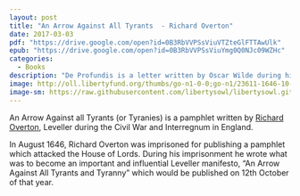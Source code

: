```yaml
---
layout: post
title: "An Arrow Against All Tyrants  - Richard Overton"
date: 2017-03-03
pdf: "https://drive.google.com/open?id=0B3RbVVPSsViuVTZteGlFTTAwUlk"
epub: "https://drive.google.com/open?id=0B3RbVVPSsViuYmg0Q0NJc09WZHc"
categories:
  - Books
description: "De Profundis is a letter written by Oscar Wilde during his imprisonment in Reading Gaol, to 'Bosie'."
image: http://oll.libertyfund.org/thumbs/go-n1-0-0;go-n1/23611-1646-10-12-Overton_ArrowTyrants_TP600.jpg
image-sm: https://raw.githubusercontent.com/libertysowl/libertysowl.github.io/master/images/Overton_Arrow_Frontpage.jpg
---
```



<p>An Arrow Against all Tyrants (or Tyranies) is a pamphlet written by <a href="https://en.wikipedia.org/wiki/Richard_Overton_(Leveller)">Richard Overton</a>, Leveller during the Civil War and Interregnum in England.</p>
<p>In August 1646, Richard Overton was imprisoned for publishing a pamphlet which attacked the House of Lords. During his imprisonment he wrote what was to become an important and influential Leveller manifesto, “An Arrow Against All Tyrants and Tyranny” which would be published on 12th October of that year.</p>